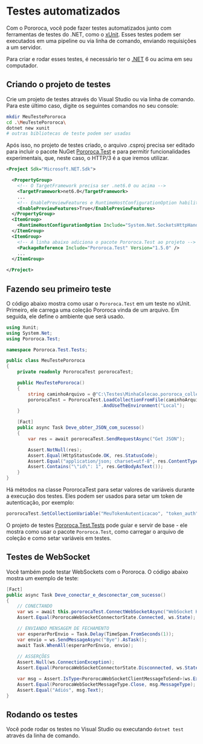 # Testes automatizados

Com o Pororoca, você pode fazer testes automatizados junto com ferramentas de testes do .NET, como o [xUnit](https://xunit.net/). Esses testes podem ser executados em uma pipeline ou via linha de comando, enviando requisições a um servidor.

Para criar e rodar esses testes, é necessário ter o [.NET](https://dotnet.microsoft.com) 6 ou acima em seu computador.

## Criando o projeto de testes

Crie um projeto de testes através do Visual Studio ou via linha de comando. Para este último caso, digite os seguintes comandos no seu console:

```sh
mkdir MeuTestePororoca
cd .\MeuTestePororoca\
dotnet new xunit
# outras bibliotecas de teste podem ser usadas
```

Após isso, no projeto de testes criado, o arquivo .csproj precisa ser editado para incluir o pacote NuGet [Pororoca.Test](https://www.nuget.org/packages/Pororoca.Test/) e para permitir funcionalidades experimentais, que, neste caso, o HTTP/3 é a que iremos utilizar.


```xml
<Project Sdk="Microsoft.NET.Sdk">

  <PropertyGroup>
    <!-- O TargetFramework precisa ser .net6.0 ou acima -->
    <TargetFramework>net6.0</TargetFramework>
    ...
    <!-- EnablePreviewFeatures e RuntimeHostConfigurationOption habilitam HTTP/3 no projeto -->
    <EnablePreviewFeatures>True</EnablePreviewFeatures>
  </PropertyGroup>
  <ItemGroup>
    <RuntimeHostConfigurationOption Include="System.Net.SocketsHttpHandler.Http3Support" Value="true" />
  </ItemGroup>
  <ItemGroup>
    <!-- A linha abaixo adiciona o pacote Pororoca.Test ao projeto -->
    <PackageReference Include="Pororoca.Test" Version="1.5.0" />
    ...
  </ItemGroup>

</Project>
```

## Fazendo seu primeiro teste

O código abaixo mostra como usar o `Pororoca.Test` em um teste no xUnit. Primeiro, ele carrega uma coleção Pororoca vinda de um arquivo. Em seguida, ele define o ambiente que será usado.

```cs
using Xunit;
using System.Net;
using Pororoca.Test;

namespace Pororoca.Test.Tests;

public class MeuTestePororoca
{
    private readonly PororocaTest pororocaTest;

    public MeuTestePororoca()
    {
        string caminhoArquivo = @"C:\Testes\MinhaColecao.pororoca_collection.json";
        pororocaTest = PororocaTest.LoadCollectionFromFile(caminhoArquivo)
                                   .AndUseTheEnvironment("Local");
    }

    [Fact]
    public async Task Deve_obter_JSON_com_sucesso()
    {
        var res = await pororocaTest.SendRequestAsync("Get JSON");

        Assert.NotNull(res);
        Assert.Equal(HttpStatusCode.OK, res.StatusCode);
        Assert.Equal("application/json; charset=utf-8", res.ContentType);
        Assert.Contains("\"id\": 1", res.GetBodyAsText());
    }
}
```

Há métodos na classe PororocaTest para setar valores de variáveis durante a execução dos testes. Eles podem ser usados para setar um token de autenticação, por exemplo:

```cs
pororocaTest.SetCollectionVariable("MeuTokenAutenticacao", "token_auth");
```

O projeto de testes [Pororoca.Test.Tests](https://github.com/alexandrehtrb/Pororoca/tree/master/tests/Pororoca.Test.Tests) pode guiar e servir de base - ele mostra como usar o pacote `Pororoca.Test`, como carregar o arquivo de coleção e como setar variáveis em testes.

## Testes de WebSocket

Você também pode testar WebSockets com o Pororoca. O código abaixo mostra um exemplo de teste:

```cs
[Fact]
public async Task Deve_conectar_e_desconectar_com_sucesso()
{
    // CONECTANDO
    var ws = await this.pororocaTest.ConnectWebSocketAsync("WebSocket HTTP1");
    Assert.Equal(PororocaWebSocketConnectorState.Connected, ws.State);

    // ENVIANDO MENSAGEM DE FECHAMENTO
    var esperarPorEnvio = Task.Delay(TimeSpan.FromSeconds(1));
    var envio = ws.SendMessageAsync("Bye").AsTask();
    await Task.WhenAll(esperarPorEnvio, envio);
    
    // ASSERÇÕES
    Assert.Null(ws.ConnectionException);
    Assert.Equal(PororocaWebSocketConnectorState.Disconnected, ws.State);

    var msg = Assert.IsType<PororocaWebSocketClientMessageToSend>(ws.ExchangedMessages[0]);
    Assert.Equal(PororocaWebSocketMessageType.Close, msg.MessageType);
    Assert.Equal("Adiós", msg.Text);
}
```

## Rodando os testes

Você pode rodar os testes no Visual Studio ou executando `dotnet test` através da linha de comando.